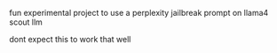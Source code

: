 fun experimental project to use a perplexity jailbreak prompt on llama4 scout llm 

dont expect this to work that well
